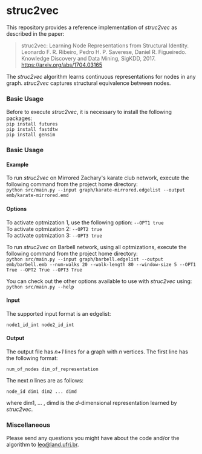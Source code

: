 # struc2vec

This repository provides a reference implementation of *struc2vec* as described in the paper:<br>
> struc2vec: Learning Node Representations from Structural Identity.<br>
> Leonardo F. R. Ribeiro, Pedro H. P. Saverese, Daniel R. Figueiredo.<br>
> Knowledge Discovery and Data Mining, SigKDD, 2017.<br>
> https://arxiv.org/abs/1704.03165

The *struc2vec* algorithm learns continuous representations for nodes in any graph. *struc2vec* captures structural equivalence between nodes.  

### Basic Usage
Before to execute *struc2vec*, it is necessary to install the following packages:
<br/>
``pip install futures``
<br/>
``pip install fastdtw``
<br/>
``pip install gensim``

### Basic Usage

#### Example
To run *struc2vec* on Mirrored Zachary's karate club network, execute the following command from the project home directory:<br/>
	``python src/main.py --input graph/karate-mirrored.edgelist --output emb/karate-mirrored.emd``

#### Options

To activate optmization 1, use the following option:
``--OPT1 true``
<br/>
To activate optmization 2:
``--OPT2 true``
<br/>
To activate optmization 3:
``--OPT3 true``
<br/>

To run *struc2vec* on Barbell network, using all optmizations, execute the following command from the project home directory:
<br/>
``python src/main.py --input graph/barbell.edgelist --output emb/barbell.emb --num-walks 20 --walk-length 80 --window-size 5 --OPT1 True --OPT2 True --OPT3 True``


You can check out the other options available to use with *struc2vec* using:<br/>
	``python src/main.py --help``

#### Input
The supported input format is an edgelist:

	node1_id_int node2_id_int
		

#### Output
The output file has *n+1* lines for a graph with *n* vertices. 
The first line has the following format:

	num_of_nodes dim_of_representation

The next *n* lines are as follows:
	
	node_id dim1 dim2 ... dimd

where dim1, ... , dimd is the *d*-dimensional representation learned by *struc2vec*.


### Miscellaneous

Please send any questions you might have about the code and/or the algorithm to <leo@land.ufrj.br>.
